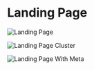 # Landing Page

![Landing Page](https://rpsasa.mybalsamiq.com/mockups/2115746.png?key=57a21d1fb266cca426647b4a26e0f35a163c63dd)

![Landing Page Cluster](https://rpsasa.mybalsamiq.com/mockups/2115748.png?key=57a21d1fb266cca426647b4a26e0f35a163c63dd)

![Landing Page With Meta](https://rpsasa.mybalsamiq.com/projects/ooicommandandcontrol/Main%20Menu%20Platform%20Instrument)


